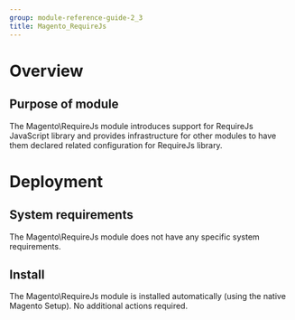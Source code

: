 ```yaml
---
group: module-reference-guide-2_3
title: Magento_RequireJs
---
```


# Overview
## Purpose of module

The Magento\RequireJs module introduces support for RequireJs JavaScript library and provides infrastructure for other modules to have them declared related configuration for RequireJs library.

# Deployment
## System requirements

The Magento\RequireJs module does not have any specific system requirements.

## Install
The Magento\RequireJs module is installed automatically (using the native Magento Setup). No additional actions required.



